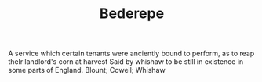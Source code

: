 ---
title: Bederepe
letter: B
permalink: "/definitions/bld-bederepe.html"
body: A service which certain tenants were anciently bound to perform, as to reap
  thelr landlord's corn at harvest Said by whishaw to be still in existence in some
  parts of England. Blount; Cowell; Whishaw
published_at: '2018-07-07'
source: Black's Law Dictionary 2nd Ed (1910)
layout: post
---